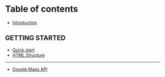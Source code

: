 # Table of contents

* [Introduction](README.md)

## GETTING STARTED

* [Quick start](getting-started/quick-start.md)
* [HTML Structure](getting-started/html-structure.md)

---

* [Google Maps API](google-maps-api.md)

